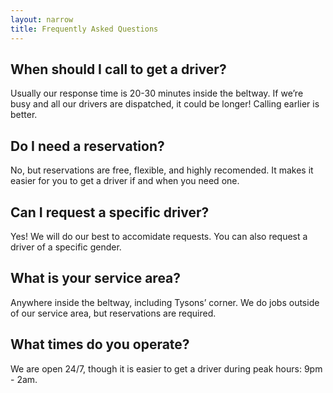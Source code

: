 ```yaml
---
layout: narrow
title: Frequently Asked Questions
---
```


## When should I call to get a driver?

Usually our response time is 20-30 minutes inside the beltway. If we’re busy and all our drivers are dispatched, it could be longer! Calling earlier is better.

## Do I need a reservation?

No, but reservations are free, flexible, and highly recomended. It makes it easier for you to get a driver if and when you need one.

## Can I request a specific driver?

Yes! We will do our best to accomidate requests. You can also request a driver of a specific gender.

## What is your service area?

Anywhere inside the beltway, including Tysons’ corner. We do jobs outside of our service area, but reservations are required.

## What times do you operate?

We are open 24/7, though it is easier to get a driver during peak hours: 9pm - 2am.
